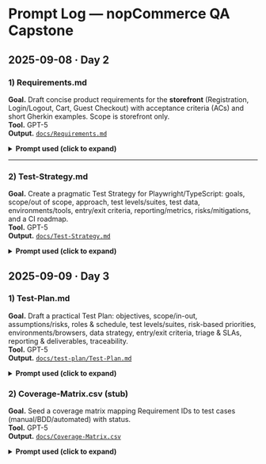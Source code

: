 # Prompt Log — nopCommerce QA Capstone

## 2025-09-08 · Day 2

### 1) Requirements.md
**Goal.** Draft concise product requirements for the **storefront** (Registration, Login/Logout, Cart, Guest Checkout) with acceptance criteria (ACs) and short Gherkin examples. Scope is storefront only.  
**Tool.** GPT-5  
**Output.** [`docs/Requirements.md`](docs/Requirements.md)

<details>
<summary><b>Prompt used (click to expand)</b></summary>

```text
Draft Requirements.md for the nopCommerce storefront (https://demo.nopcommerce.com).
Include: Scope, Out of Scope, Assumptions. For features Registration, Login/Logout,
Shopping Cart, Guest Checkout — write clear Acceptance Criteria and provide a short
Gherkin example for the happy path (plus one negative for Registration).
Keep the wording concise and implementation-agnostic.
```

</details>

---


### 2) Test-Strategy.md
**Goal.** Create a pragmatic Test Strategy for Playwright/TypeScript: goals, scope/out of scope, approach, test levels/suites, test data, environments/tools, entry/exit criteria, reporting/metrics, risks/mitigations, and a CI roadmap.  
**Tool.** GPT-5  
**Output.** [`docs/Test-Strategy.md`](docs/Test-Strategy.md)

<details>
<summary><b>Prompt used (click to expand)</b></summary>

```text
Draft Test-Strategy.md for the nopCommerce storefront automated with Playwright (TypeScript).
Include: Goals; Scope & Out of Scope; Approach (risk-based, resilient selectors);
Test Levels (Smoke/Functional/Negative/Regression); Test Data; Environments & Tools;
Structure & Tagging; Entry/Exit Criteria; Reporting & Metrics; Risks & Mitigations;
CI roadmap for GitHub Actions. Keep it concise and practical.
```

</details>


## 2025-09-09 · Day 3

### 1) Test-Plan.md
**Goal.** Draft a practical Test Plan: objectives, scope/in-out, assumptions/risks, roles & schedule, test levels/suites, risk-based priorities, environments/browsers, data strategy, entry/exit criteria, triage & SLAs, reporting & deliverables, traceability.  
**Tool.** GPT-5  
**Output.** [`docs/test-plan/Test-Plan.md`](docs/test-plan/Test-Plan.md)

<details>
<summary><b>Prompt used (click to expand)</b></summary>

```text
Draft Test-Plan.md for the nopCommerce storefront (Playwright + TypeScript focus).
Include: Objectives; Scope (in/out) & assumptions; Stakeholders/roles & RACI; Schedule/milestones;
Test levels (Smoke/Functional/Negative/Regression/E2E); Risk-based priorities (P0/P1/P2) by area;
Environments/browsers; Test data strategy; Entry/Exit criteria; Defect severity/priority + SLAs;
Triage & reporting cadence; Deliverables; Traceability to Requirements IDs; Dependencies; Open risks.
Add a compact table for Feature × Priority × Planned coverage.
Keep it concise and actionable for this repo.
```
</details>

### 2) Coverage-Matrix.csv (stub)
**Goal.** Seed a coverage matrix mapping Requirement IDs to test cases (manual/BDD/automated) with status.  
**Tool.** GPT-5  
**Output.** [`docs/Coverage-Matrix.csv`](docs/Coverage-Matrix.csv)

<details>
<summary><b>Prompt used (click to expand)</b></summary>

```text
Create an initial CSV for coverage. Columns:
Requirement_ID,Feature,Test_Case_ID,Type(manual|bdd|auto),Priority(P0|P1|P2),Automated_File,Status(planned|in_progress|done),Notes
Populate 6–10 example rows using IDs from Requirements:
AC-R1…R5 (Registration), AC-L1…L4 (Login), AC-C1…C6 (Cart), AC-CH1…CH6 (Guest Checkout).
Map to sample tests like REG-001, LOGIN-001, CART-001, CHK-001.
Automated_File examples: tests/smoke.spec.ts, tests/navigation.spec.ts, tests/smoke-search.spec.ts,
and planned: tests/register.spec.ts, tests/login.spec.ts, tests/cart-add.spec.ts, tests/checkout-guest.spec.ts.
```
</details>


